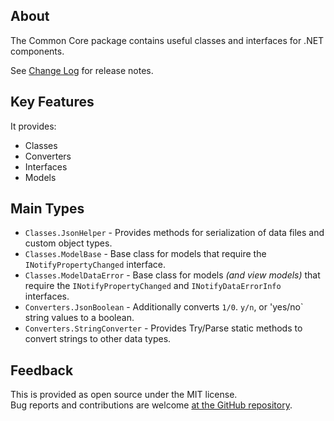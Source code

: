 ## About
The Common Core package contains useful classes and interfaces for .NET components.

See [Change Log](https://github.com/KevinDHeath/HomeBase/tree/main/src/Common/Core) for release notes.

## Key Features
It provides:
- Classes
- Converters
- Interfaces
- Models

## Main Types
- `Classes.JsonHelper` - Provides methods for serialization of data files and custom object types.
- `Classes.ModelBase` - Base class for models that require the `INotifyPropertyChanged` interface.
- `Classes.ModelDataError` - Base class for models _(and view models)_ that require the `INotifyPropertyChanged` and `INotifyDataErrorInfo` interfaces.
- `Converters.JsonBoolean` - Additionally converts `1/0`. `y/n`, or 'yes/no` string values to a boolean.
- `Converters.StringConverter` - Provides Try/Parse static methods to convert strings to other data types.

## Feedback
This is provided as open source under the MIT license.\
Bug reports and contributions are welcome [at the GitHub repository](https://github.com/KevinDHeath/HomeBase).